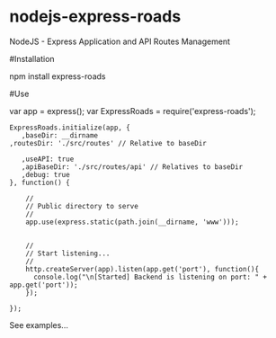 nodejs-express-roads
====================

 NodeJS - Express Application and API Routes Management 
 
 
 #Installation
 
 npm install express-roads
 
 #Use
 
 var app = express();
 var ExpressRoads = require('express-roads');
 
	ExpressRoads.initialize(app, {
	   ,baseDir: __dirname
    ,routesDir: './src/routes' // Relative to baseDir
    
	   ,useAPI: true
	   ,apiBaseDir: './src/routes/api' // Relatives to baseDir
	   ,debug: true
	}, function() {

		//
		// Public directory to serve
		//
		app.use(express.static(path.join(__dirname, 'www')));


		//
		// Start listening...
		//
		http.createServer(app).listen(app.get('port'), function(){
		  console.log("\n[Started] Backend is listening on port: " + app.get('port'));
		});

	});
 
 See examples...
